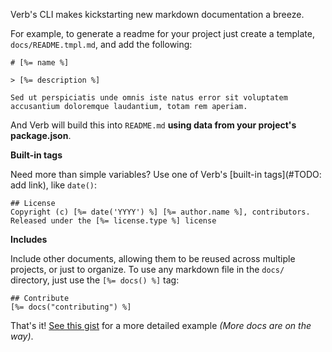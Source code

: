 Verb's CLI makes kickstarting new markdown documentation a breeze.

For example, to generate a readme for your project just create a template, `docs/README.tmpl.md`, and add the following:

```
# [%= name %]

> [%= description %]

Sed ut perspiciatis unde omnis iste natus error sit voluptatem
accusantium doloremque laudantium, totam rem aperiam.
```
And Verb will build this into `README.md` **using data from your project's package.json**.

**Built-in tags**

Need more than simple variables? Use one of Verb's [built-in tags](#TODO: add link), like `date()`:

```
## License
Copyright (c) [%= date('YYYY') %] [%= author.name %], contributors.
Released under the [%= license.type %] license
```

**Includes**

Include other documents, allowing them to be reused across multiple projects, or just to organize.
To use any markdown file in the `docs/` directory, just use the `[%= docs() %]` tag:

```
## Contribute
[%= docs("contributing") %]
```

That's it! [See this gist](https://gist.github.com/jonschlinkert/9712957) for a more detailed example _(More docs are on the way)_.